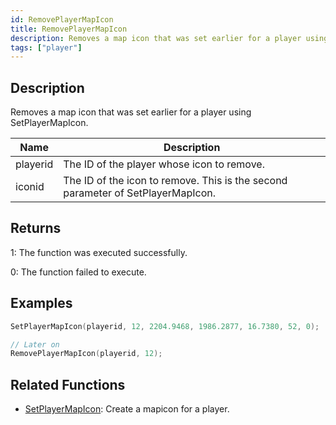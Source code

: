 ```yaml
---
id: RemovePlayerMapIcon
title: RemovePlayerMapIcon
description: Removes a map icon that was set earlier for a player using SetPlayerMapIcon.
tags: ["player"]
---
```


## Description

Removes a map icon that was set earlier for a player using SetPlayerMapIcon.

| Name     | Description                                                                     |
| -------- | ------------------------------------------------------------------------------- |
| playerid | The ID of the player whose icon to remove.                                      |
| iconid   | The ID of the icon to remove. This is the second parameter of SetPlayerMapIcon. |

## Returns

1: The function was executed successfully.

0: The function failed to execute.

## Examples

```c
SetPlayerMapIcon(playerid, 12, 2204.9468, 1986.2877, 16.7380, 52, 0);

// Later on
RemovePlayerMapIcon(playerid, 12);
```

## Related Functions

- [SetPlayerMapIcon](SetPlayerMapIcon): Create a mapicon for a player.
